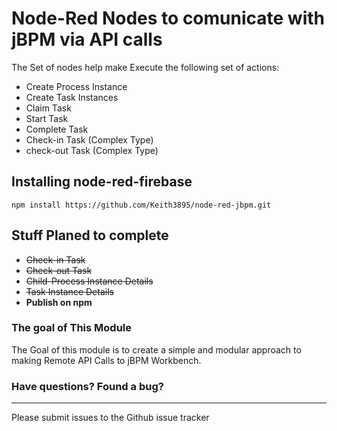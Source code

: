 # Node-Red Nodes to comunicate with jBPM via API calls
The Set of nodes help make Execute the following set of actions:
* Create Process Instance
* Create Task Instances
* Claim Task
* Start Task
* Complete Task
* Check-in Task (Complex Type)
* check-out Task (Complex Type)

Installing node-red-firebase
----------------------------
    
    npm install https://github.com/Keith3895/node-red-jbpm.git

## Stuff Planed to complete
* ~~Check-in Task~~
* ~~Check-out Task~~
* ~~Child-Process Instance Details~~
* ~~Task Instance Details~~
* **Publish on npm**

### The goal of This Module
The Goal of this module is to create a simple and modular approach to making Remote API Calls to jBPM Workbench.

### Have questions?  Found a bug?
-----------------------------
Please submit issues to the Github issue tracker